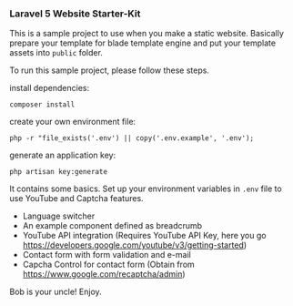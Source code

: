 ### Laravel 5 Website Starter-Kit

This is a sample project to use when you make a static website. Basically prepare your template for blade template 
engine and put your template assets into `public` folder.

To run this sample project, please follow these steps.

install dependencies:

    composer install
    
create your own environment file: 

    php -r "file_exists('.env') || copy('.env.example', '.env');
    
    
generate an application key:

    php artisan key:generate
    

It contains some basics. Set up your environment variables in `.env` file to use YouTube and Captcha features.

- Language switcher
- An example component defined as breadcrumb
- YouTube API integration (Requires YouTube API Key, here you go https://developers.google.com/youtube/v3/getting-started)
- Contact form with form validation and e-mail
- Capcha Control for contact form (Obtain from https://www.google.com/recaptcha/admin)

    
Bob is your uncle! Enjoy.
